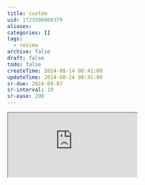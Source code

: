 ```yaml
---
title: custom
uid: 1723596060379
aliases:
categories: []
tags:
  - review
archive: false
draft: false
todo: false
createTime: 2024-08-14 08:41:00
updateTime: 2024-08-14 08:41:00
sr-due: 2024-09-07
sr-interval: 19
sr-ease: 290
---
```


<iframe
  class="iframe_full"
  src="https://dict.youdao.com/result?word=custom&lang=en"
>
</iframe>
